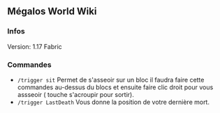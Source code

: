 ## Mégalos World Wiki 


### Infos

Version: 1.17 Fabric



### Commandes

- `/trigger sit` Permet de s'asseoir sur un bloc il faudra faire cette commandes au-dessus du blocs et ensuite faire clic droit pour vous assseoir ( touche s'acroupir pour sortir).
- `/trigger LastDeath` Vous donne la position de votre dernière mort.


